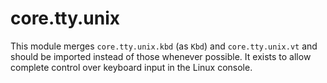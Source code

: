 # core.tty.unix

This module merges `core.tty.unix.kbd` (as `Kbd`) and `core.tty.unix.vt` and
should be imported instead of those whenever possible. It exists to allow
complete control over keyboard input in the Linux console.
